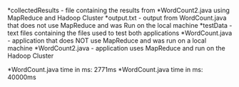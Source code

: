 *collectedResults - file containing the results from 
*WordCount2.java using MapReduce and Hadoop Cluster
*output.txt - output from WordCount.java that does not use MapReduce and was Run on the local machine
*testData - text files containing the files used to test both applications
*WordCount.java - application that does NOT use MapReduce and was run on a local machine
*WordCount2.java - application uses MapReduce and run on the Hadoop Cluster

*WordCount.java time in ms: 2771ms
*WordCount.java time in ms: 40000ms
